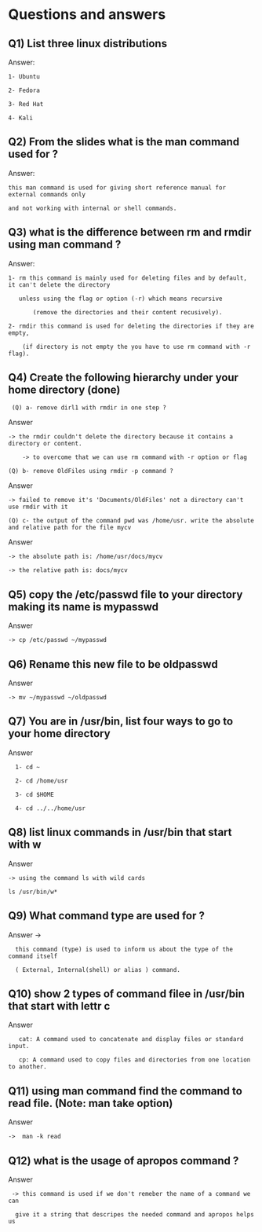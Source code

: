# Questions and answers 

## Q1) List three linux distributions 


Answer:

	1- Ubuntu
 
	2- Fedora
 
	3- Red Hat 
 
	4- Kali
	
## Q2) From the slides what is the man command used for ? 

Answer: 

	this man command is used for giving short reference manual for external commands only
 
	and not working with internal or shell commands.
	

## Q3) what is the difference between rm and rmdir using man command ? 

Answer: 

	1- rm this command is mainly used for deleting files and by default, it can't delete the directory
 
	   unless using the flag or option (-r) which means recursive 
    
           (remove the directories and their content recusively).
	
	2- rmdir this command is used for deleting the directories if they are empty,
 
		(if directory is not empty the you have to use rm command with -r flag).
		

## Q4) Create the following hierarchy under your home directory (done)
	
     (Q) a- remove dirl1 with rmdir in one step ? 
		
Answer  

	-> the rmdir couldn't delete the directory because it contains a directory or content. 

        -> to overcome that we can use rm command with -r option or flag
        
    (Q) b- remove OldFiles using rmdir -p command ? 
    
Answer 

	-> failed to remove it's 'Documents/OldFiles' not a directory can't use rmdir with it 

    (Q) c- the output of the command pwd was /home/usr. write the absolute and relative path for the file mycv
  
Answer  

	-> the absolute path is: /home/usr/docs/mycv

	-> the relative path is: docs/mycv


## Q5) copy the /etc/passwd file to your directory making its name is mypasswd

Answer  

	-> cp /etc/passwd ~/mypasswd



## Q6) Rename this new file to be oldpasswd

Answer 

	-> mv ~/mypasswd ~/oldpasswd



## Q7) You are in /usr/bin, list four ways to go to your home directory 
	
Answer 

	  1- cd ~
   
	  2- cd /home/usr
   
	  3- cd $HOME
   
	  4- cd ../../home/usr



## Q8) list linux commands in /usr/bin that start with w

Answer 

	-> using the command ls with wild cards 
		
	ls /usr/bin/w*
	 
	 
	 
## Q9) What command type are used for ? 

Answer -> 

	  this command (type) is used to inform us about the type of the command itself
   
	  ( External, Internal(shell) or alias ) command.
	  
	  	
	  

## Q10) show 2 types of command filee in /usr/bin that start with lettr c 

Answer 

	   cat: A command used to concatenate and display files or standard input.
    
	   cp: A command used to copy files and directories from one location to another.
	

## Q11) using man command find the command to read file. (Note: man take option)

Answer 

	->  man -k read 

## Q12) what is the usage of apropos command ?

Answer 

	 -> this command is used if we don't remeber the name of a command we can 
   
	  give it a string that descripes the needed command and apropos helps us 
	
